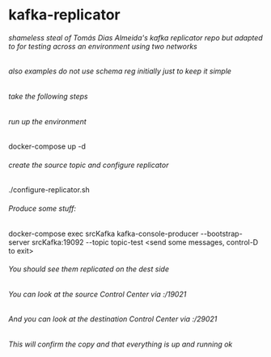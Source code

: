 # kafka-replicator
###### shameless steal of Tomás Dias Almeida's kafka replicator repo but adapted to for testing across an environment using two networks
###### also examples do not use schema reg initially just to keep it simple

###### take the following steps
###### run up the environment
docker-compose up -d

###### create the source topic and configure replicator
./configure-replicator.sh

###### Produce some stuff:
docker-compose exec srcKafka kafka-console-producer --bootstrap-server srcKafka:19092 --topic topic-test
<send some messages, control-D to exit>

###### You should see them replicated on the dest side
###### You can look at the source Control Center via <ipaddress>:/19021
###### And you can look at the destination Control Center via <ipaddress>:/29021
###### This will confirm the copy and that everything is up and running ok


